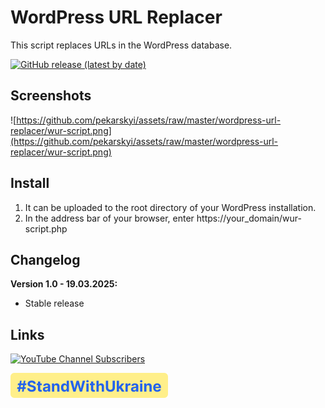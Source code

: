 # WordPress URL Replacer

This script replaces URLs in the WordPress database.

[![GitHub release (latest by date)](https://img.shields.io/github/v/release/pekarskyi/wordpress-url-replacer?style=for-the-badge)](https://GitHub.com/pekarskyi/wordpress-url-replacer/releases/)

## Screenshots
![https://github.com/pekarskyi/assets/raw/master/wordpress-url-replacer/wur-script.png](https://github.com/pekarskyi/assets/raw/master/wordpress-url-replacer/wur-script.png)

## Install
1. It can be uploaded to the root directory of your WordPress installation.
2. In the address bar of your browser, enter https://your_domain/wur-script.php


## Changelog

**Version 1.0 - 19.03.2025:**
- Stable release

## Links

[![YouTube Channel Subscribers](https://img.shields.io/youtube/channel/subscribers/UC9ZEeT6WrGupgza9KXpazyA)](https://www.youtube.com/@inwebpress/videos)

[![Stand With Ukraine](https://raw.githubusercontent.com/vshymanskyy/StandWithUkraine/main/badges/StandWithUkraine.svg)](https://justgo.ink/standwithukraine)